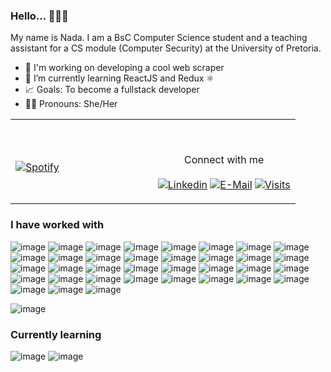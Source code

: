 ### Hello... 👋👧🏽

My name is Nada. I am a BsC Computer Science student and a teaching assistant for a CS module (Computer Security) at the University of Pretoria.
<br>
- 🔭 I'm working on developing a cool web scraper 
- 🌱 I’m currently learning ReactJS and Redux ⚛
- 📈 Goals: To become a fullstack developer
- 👧🏽 Pronouns: She/Her 

<table width="100%"> 
  <tr>
  <td width="50%">
      
&nbsp; <br> [![Spotify](https://novatorem.vercel.app/api/spotify)](https://open.spotify.com/user/gyfcb0t2jk9vku4yq3sp6whan)

  </td>
  <td width="50%">

<br><p align="center">Connect with me <br><br>
  [![Linkedin](https://img.shields.io/badge/linked-in-369?style=flat-square&logo=linkedin&logoColor=white&color=blue)](https://za.linkedin.com/in/nada-chraf-060a83165 )
  [![E-Mail](https://img.shields.io/badge/email-reveal-2a8?style=flat-square&logo=gmail&logoColor=white)](mailto:u18113312@tuks.co.za)
  [![Visits](https://komarev.com/ghpvc/?username=nadachra&logo=GitHub&label=github%20visits&color=336699&logoColor=white&style=flat-square)](https://github.com/nadachra)
</p>
  </td>
  </table>

[//]: <> (The `&nbsp;` is to have Aphelion take up more space)
[//]: <> (Old Visits: https://badges.pufler.dev/visits/nadachra/nadachra?logo=GitHub&label=github%20visits&color=336699&logoColor=white&style=flat-square)

### I have worked with

![image]({https://img.shields.io/badge/HTML5-E34F26?style=for-the-badge&logo=html5&logoColor=white})
![image]({https://img.shields.io/badge/JavaScript-323330?style=for-the-badge&logo=javascript&logoColor=F7DF1E})
![image]({https://img.shields.io/badge/C%2B%2B-00599C?style=for-the-badge&logo=c%2B%2B&logoColor=white})
![image]({https://img.shields.io/badge/C%23-239120?style=for-the-badge&logo=c-sharp&logoColor=white})
![image]({https://img.shields.io/badge/Java-ED8B00?style=for-the-badge&logo=java&logoColor=white})
![image]({https://img.shields.io/badge/json-5E5C5C?style=for-the-badge&logo=json&logoColor=white})
![image]({https://img.shields.io/badge/WebAssembly-654FF0?style=for-the-badge&logo=WebAssembly&logoColor=white})
![image]({https://img.shields.io/badge/MySQL-00000F?style=for-the-badge&logo=mysql&logoColor=white})
![image]({https://img.shields.io/badge/PostgreSQL-316192?style=for-the-badge&logo=postgresql&logoColor=white})
![image]({https://img.shields.io/badge/MongoDB-4EA94B?style=for-the-badge&logo=mongodb&logoColor=white})
![image]({https://img.shields.io/badge/Neo4j-018bff?style=for-the-badge&logo=neo4j&logoColor=white})
![image]({https://img.shields.io/badge/Node.js-339933?style=for-the-badge&logo=nodedotjs&logoColor=white})
![image]({https://img.shields.io/badge/npm-CB3837?style=for-the-badge&logo=npm&logoColor=white})
![image]({https://img.shields.io/badge/Sass-CC6699?style=for-the-badge&logo=sass&logoColor=white})
![image]({https://img.shields.io/badge/.NET-512BD4?style=for-the-badge&logo=dotnet&logoColor=white})
![image]({https://img.shields.io/badge/NuGet-004880?style=for-the-badge&logo=nuget&logoColor=white})
![image]({https://img.shields.io/badge/Shell_Script-121011?style=for-the-badge&logo=gnu-bash&logoColor=white})
![image]({https://img.shields.io/badge/Angular-DD0031?style=for-the-badge&logo=angular&logoColor=white})
![image]({https://img.shields.io/badge/Bootstrap-563D7C?style=for-the-badge&logo=bootstrap&logoColor=white})
![image]({https://img.shields.io/badge/jQuery-0769AD?style=for-the-badge&logo=jquery&logoColor=white})
![image]({https://img.shields.io/badge/Spring_Boot-F2F4F9?style=for-the-badge&logo=spring-boot})
![image]({https://img.shields.io/badge/firebase-ffca28?style=for-the-badge&logo=firebase&logoColor=black})
![image]({https://img.shields.io/badge/Git-F05032?style=for-the-badge&logo=git&logoColor=white})
![image]({https://img.shields.io/badge/Chart.js-FF6384?style=for-the-badge&logo=chartdotjs&logoColor=white})
![image]({https://img.shields.io/badge/Xampp-F37623?style=for-the-badge&logo=xampp&logoColor=white})
![image]({https://img.shields.io/badge/Junit5-25A162?style=for-the-badge&logo=junit5&logoColor=white})
![image]({https://img.shields.io/badge/Jira-0052CC?style=for-the-badge&logo=Jira&logoColor=white})
![image]({https://img.shields.io/badge/microsoft%20azure-0089D6?style=for-the-badge&logo=microsoft-azure&logoColor=white})
![image]({https://img.shields.io/badge/GitHub_Actions-2088FF?style=for-the-badge&logo=github-actions&logoColor=white})
![image]({https://img.shields.io/badge/Windows-0078D6?style=for-the-badge&logo=windows&logoColor=white})
![image]({https://img.shields.io/badge/Linux-FCC624?style=for-the-badge&logo=linux&logoColor=black})
![image]({https://img.shields.io/badge/Rider-000000?style=for-the-badge&logo=Rider&logoColor=white})
![image]({https://img.shields.io/badge/Visual_Studio_Code-0078D4?style=for-the-badge&logo=visual%20studio%20code&logoColor=white})
![image]({https://img.shields.io/badge/IntelliJIDEA-000000.svg?style=for-the-badge&logo=intellij-idea&logoColor=white})
![image]({https://img.shields.io/badge/Microsoft_Office-D83B01?style=for-the-badge&logo=microsoft-office&logoColor=white})

![image]({https://img.shields.io/badge/Adobe%20XD-FF61F6?style=for-the-badge&logo=Adobe%20XD&logoColor=white})

### Currently learning 
![image](https://img.shields.io/badge/React-20232A?style=for-the-badge&logo=react&logoColor=61DAFB})
![image](https://img.shields.io/badge/Redux-593D88?style=for-the-badge&logo=redux&logoColor=white})


